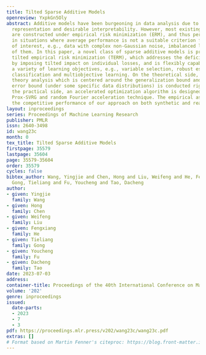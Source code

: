 ```yaml
---
title: Tilted Sparse Additive Models
openreview: YxpkGn5Oly
abstract: Additive models have been burgeoning in data analysis due to their flexible
  representation and desirable interpretability. However, most existing approaches
  are constructed under empirical risk minimization (ERM), and thus perform poorly
  in situations where average performance is not a suitable criterion for the problems
  of interest, e.g., data with complex non-Gaussian noise, imbalanced labels or both
  of them. In this paper, a novel class of sparse additive models is proposed under
  tilted empirical risk minimization (TERM), which addresses the deficiencies in ERM
  by imposing tilted impact on individual losses, and is flexibly capable of achieving
  a variety of learning objectives, e.g., variable selection, robust estimation, imbalanced
  classification and multiobjective learning. On the theoretical side, a learning
  theory analysis which is centered around the generalization bound and function approximation
  error bound (under some specific data distributions) is conducted rigorously. On
  the practical side, an accelerated optimization algorithm is designed by integrating
  Prox-SVRG and random Fourier acceleration technique. The empirical assessments verify
  the competitive performance of our approach on both synthetic and real data.
layout: inproceedings
series: Proceedings of Machine Learning Research
publisher: PMLR
issn: 2640-3498
id: wang23c
month: 0
tex_title: Tilted Sparse Additive Models
firstpage: 35579
lastpage: 35604
page: 35579-35604
order: 35579
cycles: false
bibtex_author: Wang, Yingjie and Chen, Hong and Liu, Weifeng and He, Fengxiang and
  Gong, Tieliang and Fu, Youcheng and Tao, Dacheng
author:
- given: Yingjie
  family: Wang
- given: Hong
  family: Chen
- given: Weifeng
  family: Liu
- given: Fengxiang
  family: He
- given: Tieliang
  family: Gong
- given: Youcheng
  family: Fu
- given: Dacheng
  family: Tao
date: 2023-07-03
address: 
container-title: Proceedings of the 40th International Conference on Machine Learning
volume: '202'
genre: inproceedings
issued:
  date-parts:
  - 2023
  - 7
  - 3
pdf: https://proceedings.mlr.press/v202/wang23c/wang23c.pdf
extras: []
# Format based on Martin Fenner's citeproc: https://blog.front-matter.io/posts/citeproc-yaml-for-bibliographies/
---
```


